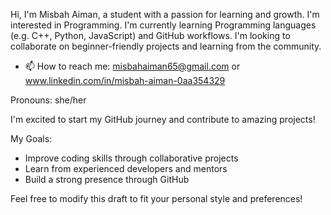 Hi, I'm Misbah Aiman, a student with a passion for learning and growth. I'm interested in Programming. I'm currently learning Programming languages (e.g. C++, Python, JavaScript) and GitHub workflows. I'm looking to collaborate on beginner-friendly projects and learning from the community.
- 📫 How to reach me: misbahaiman65@gmail.com or www.linkedin.com/in/misbah-aiman-0aa354329

Pronouns: she/her

I'm excited to start my GitHub journey and contribute to amazing projects!

My Goals:

- Improve coding skills through collaborative projects
- Learn from experienced developers and mentors
- Build a strong presence through GitHub

Feel free to modify this draft to fit your personal style and preferences!
